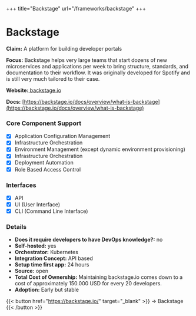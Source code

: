 +++
title="Backstage"
url="/frameworks/backstage"
+++

# Backstage

**Claim:** A platform for building developer portals

**Focus:** Backstage helps very large teams that start dozens of new microservices and applications per week to bring structure, standards, and documentation to their workflow. It was originally developed for Spotify and is still very much tailored to their case.

**Website:**[ backstage.io](https://backstage.io/)

**Docs:** [https://backstage.io/docs/overview/what-is-backstage](https://backstage.io/docs/overview/what-is-backstage)

### Core Component Support

- [x] Application Configuration Management
- [x] Infrastructure Orchestration
- [x] Environment Management (except dynamic environment provisioning)
- [x] Infrastructure Orchestration
- [x] Deployment Automation
- [x] Role Based Access Control

### Interfaces

- [x] API
- [x] UI (User Interface)
- [x] CLI (Command Line Interface)

### Details

- **Does it require developers to have DevOps knowledge?:** no
- **Self-hosted:** yes
- **Orchestrator:** Kubernetes
- **Integration Concept:** API based
- **Setup time first app:** 24 hours
- **Source:** open
- **Total Cost of Ownership:** Maintaining backstage.io comes down to a cost of approximately 150.000 USD for every 20 developers. 
- **Adoption:** Early but stable

{{< button href="https://backstage.io/" target="_blank" >}}
-> Backstage
{{< /button >}}  
